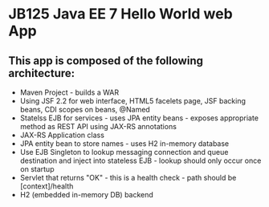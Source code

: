 # JB125 Java EE 7 Hello World web App

## This app is composed of the following architecture:

* Maven Project - builds a WAR
* Using JSF 2.2 for web interface, HTML5 facelets page, JSF backing beans, CDI scopes on beans, @Named
* Statelss EJB for services - uses JPA entity beans - exposes appropriate method as REST API using JAX-RS annotations
* JAX-RS Application class
* JPA entity bean to store names - uses H2 in-memory database
* Use EJB Singleton to lookup messaging connection and queue destination and inject into stateless EJB - lookup should only occur once on startup
* Servlet that returns "OK" - this is a health check - path should be [context]/health
* H2 (embedded in-memory DB) backend
